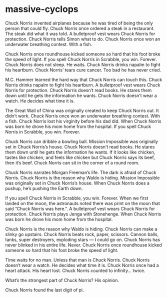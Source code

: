 # massive-cyclops

Chuck Norris invented airplanes because he was tired of being the only person that could fly. Chuck Norris once ordered a steak in a restaurant. The steak did what it was told. A bulletproof vest wears Chuck Norris for protection. Chuck Norris tells Simon what to do. Chuck Norris once won an underwater breathing contest. With a fish.

Chuck Norris once roundhouse kicked someone so hard that his foot broke the speed of light. If you spell Chuck Norris in Scrabble, you win. Forever. Chuck Norris does not sleep. He waits. Chuck Norris drinks napalm to fight his heartburn. Chuck Norris’ tears cure cancer. Too bad he has never cried.

M.C. Hammer learned the hard way that Chuck Norris can touch this. Chuck Norris drinks napalm to fight his heartburn. A bulletproof vest wears Chuck Norris for protection. Chuck Norris doesn’t read books. He stares them down until he gets the information he wants. Chuck Norris doesn’t wear a watch. He decides what time it is.

The Great Wall of China was originally created to keep Chuck Norris out. It didn’t work. Chuck Norris once won an underwater breathing contest. With a fish. Chuck Norris lost his virginity before his dad did. When Chuck Norris was born he drove his mom home from the hospital. If you spell Chuck Norris in Scrabble, you win. Forever.

Chuck Norris can dribble a bowling ball. Mission Impossible was originally set in Chuck Norris’s house. Chuck Norris doesn’t read books. He stares them down until he gets the information he wants. If it looks like chicken, tastes like chicken, and feels like chicken but Chuck Norris says its beef, then it’s beef. Chuck Norris can sit in the corner of a round room.

Chuck Norris narrates Morgan Freeman’s life. The dark is afraid of Chuck Norris. Chuck Norris is the reason why Waldo is hiding. Mission Impossible was originally set in Chuck Norris’s house. When Chuck Norris does a pushup, he’s pushing the Earth down.

If you spell Chuck Norris in Scrabble, you win. Forever. When we first landed on the moon, the astronauts noted there was print on the moon that said “Chuck Norris was here.”. A bulletproof vest wears Chuck Norris for protection. Chuck Norris plays Jenga with Stonehenge. When Chuck Norris was born he drove his mom home from the hospital.

Chuck Norris is the reason why Waldo is hiding. Chuck Norris can make a slinky go upstairs. Chuck Norris beats rock, paper, scissors. Cannon balls, tanks, super destroyers, exploding stars — I could go on. Chuck Norris has never blinked in his entire life. Never. Chuck Norris once roundhouse kicked someone so hard that his foot broke the speed of light.

Time waits for no man. Unless that man is Chuck Norris. Chuck Norris doesn’t wear a watch. He decides what time it is. Chuck Norris once had a heart attack. His heart lost. Chuck Norris counted to infinity… twice. 

What’s the strongest part of Chuck Norris? His opinion.

Chuck Norris found the last digit of pi.


